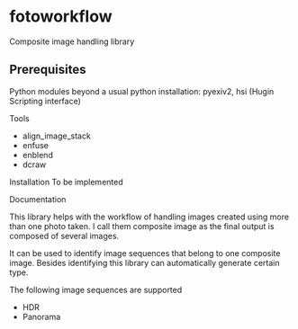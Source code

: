 fotoworkflow
============

Composite image handling library

Prerequisites
-------------

Python modules beyond a usual python installation: pyexiv2, hsi (Hugin Scripting interface)

Tools
- align_image_stack
- enfuse
- enblend
- dcraw

Installation
To be implemented


Documentation

This library helps with the workflow of handling images created using more than one photo taken. I call them composite image as the final output is composed of several images.

It can be used to identify image sequences that belong to one composite image. Besides identifying this library can automatically generate certain type.

The following image sequences are supported
- HDR
- Panorama
